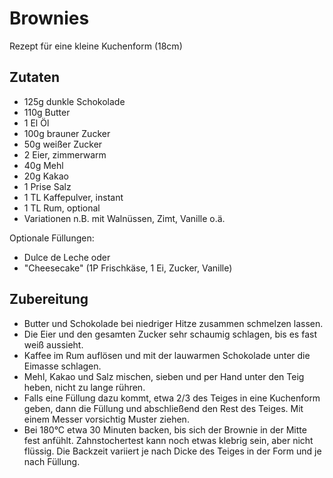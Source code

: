 # Brownies
Rezept für eine kleine Kuchenform (18cm)

## Zutaten

- 125g dunkle Schokolade
- 110g Butter
- 1 El Öl
- 100g brauner Zucker
- 50g weißer Zucker
- 2 Eier, zimmerwarm
- 40g Mehl
- 20g Kakao
- 1 Prise Salz
- 1 TL Kaffepulver, instant
- 1 TL Rum, optional
- Variationen n.B. mit Walnüssen, Zimt, Vanille o.ä.

Optionale Füllungen:
- Dulce de Leche oder
- "Cheesecake" (1P Frischkäse, 1 Ei, Zucker, Vanille)

## Zubereitung

- Butter und Schokolade bei niedriger Hitze zusammen schmelzen lassen.
- Die Eier und den gesamten Zucker sehr schaumig schlagen, bis es fast weiß aussieht.
- Kaffee im Rum auflösen und mit der lauwarmen Schokolade unter die Eimasse schlagen.
- Mehl, Kakao und Salz mischen, sieben und per Hand unter den Teig heben, nicht zu lange rühren.
- Falls eine Füllung dazu kommt, etwa 2/3 des Teiges in eine Kuchenform geben, dann die Füllung und abschließend den Rest des Teiges. Mit einem Messer vorsichtig Muster ziehen.
- Bei 180°C etwa 30 Minuten backen, bis sich der Brownie in der Mitte fest anfühlt. Zahnstochertest kann noch etwas klebrig sein, aber nicht flüssig. Die Backzeit variiert je nach Dicke des Teiges in der Form und je nach Füllung.

